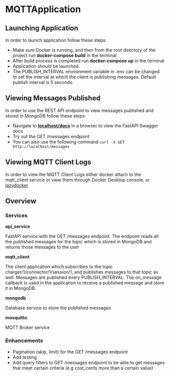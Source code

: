 # MQTTApplication

## Launching Application

In order to launch application follow these steps:

- Make sure Docker is running, and then from the root directory of the project run **docker-compose build** in the terminal
- After build process is completed run **docker-compose up** in the terminal
- Application should be launched.
- The PUBLISH_INTERVAL environment variable in .env can be changed to set the interval at which the client is publishing messages. Default publish interval is 5 seconds.

## Viewing Messages Published

In order to use the REST API endpoint to view messages published and stored in MongoDB follow these steps:

- Navigate to **[localhost/docs](http://localhost/docs)** in a browser to view the FastAPI Swagger docs
- Try out the GET /messages endpoint
- You can also use the following command `curl -X GET http://localhost/messages`

## Viewing MQTT Client Logs

In order to view the MQTT Client Logs either docker attach to the mqtt_client service or view them through Docker Desktop console, or [lazydocker](https://github.com/jesseduffield/lazydocker)

## Overview

### Services

**api_service**

FastAPI service with the GET /messages endpoint. The endpoint reads all the published messages for the topic which is stored in MongoDB and returns those messages to the user

**mqtt_client**

The client application which subscribes to the topic charger/1/connector/1/session/1, and publishes messages to that topic as well. Messages are published every PUBLISH_INTERVAL. The on_message callback is used in the application to receive a published message and store it in MongoDB.

**mongodb**

Database service to store the published messages

**mosquitto**

MQTT Broker service

### Enhancements

- Pagination (skip, limit) for the GET /messages endpoint
- Add testing
- Add query filters to GET /messages endpoint to be able to get messages that meet certain criteria (e.g cost_cents more than a certain value)
